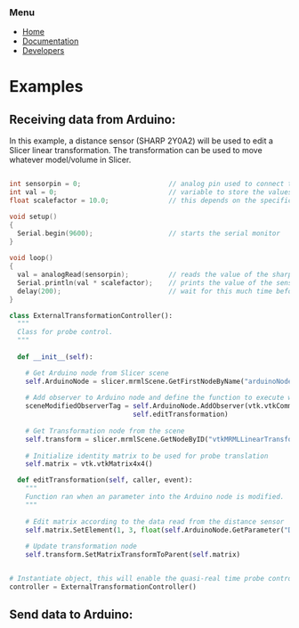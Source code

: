 ### Menu

* [Home](https://pzaffino.github.io/SlicerArduinoController/index)
* [Documentation](https://pzaffino.github.io/SlicerArduinoController/documentation)
* [Developers](https://pzaffino.github.io/SlicerArduinoController/developers)

# Examples


## Receiving data from Arduino:

In this example, a distance sensor (SHARP 2Y0A2) will be used to edit a Slicer linear transformation.
The transformation can be used to move whatever model/volume in Slicer.

```C

int sensorpin = 0;                      // analog pin used to connect the sharp sensor
int val = 0;                            // variable to store the values from sensor(initially zero)
float scalefactor = 10.0;               // this depends on the specific slicer scene

void setup()
{
  Serial.begin(9600);                   // starts the serial monitor
}
 
void loop()
{
  val = analogRead(sensorpin);          // reads the value of the sharp sensor
  Serial.println(val * scalefactor);    // prints the value of the sensor to the serial monitor
  delay(200);                           // wait for this much time before printing next value
}

```

```python
class ExternalTransformationController():
  """
  Class for probe control.
  """
  
  def __init__(self):

    # Get Arduino node from Slicer scene
    self.ArduinoNode = slicer.mrmlScene.GetFirstNodeByName("arduinoNode")
    
    # Add observer to Arduino node and define the function to execute when an parameter is modified
    sceneModifiedObserverTag = self.ArduinoNode.AddObserver(vtk.vtkCommand.ModifiedEvent,
                               self.editTransformation)
    
    # Get Transformation node from the scene
    self.transform = slicer.mrmlScene.GetNodeByID("vtkMRMLLinearTransformNode7")
    
    # Initialize identity matrix to be used for probe translation
    self.matrix = vtk.vtkMatrix4x4()

  def editTransformation(self, caller, event):
    """
    Function ran when an parameter into the Arduino node is modified.
    """
    
    # Edit matrix according to the data read from the distance sensor
    self.matrix.SetElement(1, 3, float(self.ArduinoNode.GetParameter("Data")))
    
    # Update transformation node
    self.transform.SetMatrixTransformToParent(self.matrix)


# Instantiate object, this will enable the quasi-real time probe control
controller = ExternalTransformationController()
```


## Send data to Arduino:

